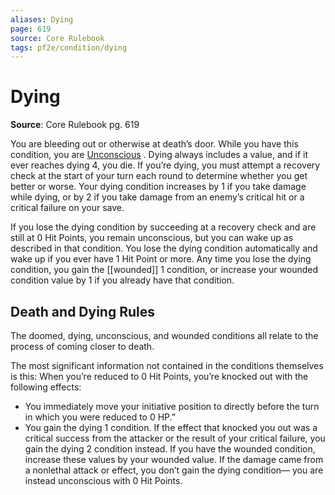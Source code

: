 ```yaml
---
aliases: Dying
page: 619
source: Core Rulebook
tags: pf2e/condition/dying
---
```


# Dying

**Source**: Core Rulebook pg. 619

You are bleeding out or otherwise at death’s door. While you have this condition, you are [Unconscious](Unconscious.md) . Dying always includes a value, and if it ever reaches dying 4, you die. If you’re dying, you must attempt a recovery check at the start of your turn each round to determine whether you get better or worse. Your dying condition increases by 1 if you take damage while dying, or by 2 if you take damage from an enemy’s critical hit or a critical failure on your save.

If you lose the dying condition by succeeding at a recovery check and are still at 0 Hit Points, you remain unconscious, but you can wake up as described in that condition. You lose the dying condition automatically and wake up if you ever have 1 Hit Point or more. Any time you lose the dying condition, you gain the [[wounded]] 1 condition, or increase your wounded condition value by 1 if you already have that condition.

## Death and Dying Rules

The doomed, dying, unconscious, and wounded conditions all relate to the process of coming closer to death.

The most significant information not contained in the conditions themselves is this: When you’re reduced to 0 Hit Points, you’re knocked out with the following effects:

- You immediately move your initiative position to directly before the turn in which you were reduced to 0 HP.”
- You gain the dying 1 condition. If the effect that knocked you out was a critical success from the attacker or the result of your critical failure, you gain the dying 2 condition instead. If you have the wounded condition, increase these values by your wounded value. If the damage came from a nonlethal attack or effect, you don’t gain the dying condition— you are instead unconscious with 0 Hit Points.
